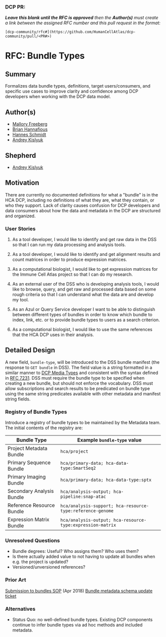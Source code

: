 ### DCP PR:

***Leave this blank until the RFC is approved** then the **Author(s)** must create a link between the assigned RFC number and this pull request in the format:*

`[dcp-community/rfc#](https://github.com/HumanCellAtlas/dcp-community/pull/<PR#>)`

# RFC: Bundle Types

## Summary

Formalizes data bundle types, definitions, target users/consumers, and specific use cases to improve clarity and
confidence among DCP developers when working with the DCP data model.

## Author(s)

* [Mallory Freeberg](mailto:mfreeberg@ebi.ac.uk)
* [Brian Hannafious](mailto:bhannafi@ucsc.edu)
* [Hannes Schmidt](mailto:hannes@ucsc.edu)
* [Andrey Kislyuk](mailto:akislyuk@chanzuckerberg.com)

## Shepherd

* [Andrey Kislyuk](mailto:akislyuk@chanzuckerberg.com)

## Motivation

There are currently no documented definitions for what a "bundle" is in the HCA DCP, including no definitions of what
they are, what they contain, or who they support. Lack of clarity causes confusion for DCP developers and data consumers
about how the data and metadata in the DCP are structured and organized.

### User Stories

1. As a tool developer, I would like to identify and get raw data in the DSS so that I can run my data processing and
   analysis tools.

1. As a tool developer, I would like to identify and get alignment results and count matrices in order to produce
   expression matrices.

1. As a computational biologist, I would like to get expression matrices for the Immune Cell Atlas project so that I can
   do my research.

1. As an external user of the DSS who is developing analysis tools, I would like to browse, query, and get raw and
   processed data based on some rough criteria so that I can understand what the data are and develop my tool.

1. As an Azul or Query Service developer I want to be able to distinguish between different types of bundles in order to
   know which bundle to index, link, etc. or to provide bundle types to users as a search criterion.

1. As a computational biologist, I would like to use the same references that the HCA DCP uses in their analysis.

## Detailed Design

A new field, `bundle-type`, will be introduced to the DSS bundle manifest (the response to `GET bundle` in DSS). The
field value is a string formatted in a similar manner
to [DCP Media Types](https://docs.google.com/document/d/1TqihrgXjct9aDmTJO52_gE2WlpFysB1OkG9C8exmWTw) and consistent
with the syntax defined in [RFC 7231](https://tools.ietf.org/html/rfc7231#section-3.1.1.1). DSS must require the bundle
type to be specified when creating a new bundle, but should not enforce the vocabulary. DSS must allow subscriptions
and search results to be predicated on bundle type using the same string predicates available with other metadata and
manifest string fields.

### Registry of Bundle Types

Introduce a registry of bundle types to be maintained by the Metadata team. The initial contents of the registry are:

| Bundle Type              | Example `bundle-type` value                               |
|--------------------------|-----------------------------------------------------------|
| Project Metadata Bundle  | `hca/project`                                             |
| Primary Sequence Bundle  | `hca/primary-data; hca-data-type:SmartSeq2`               |
| Primary Imaging Bundle   | `hca/primary-data; hca-data-type:sptx`                    |
| Secondary Analysis Bundle| `hca/analysis-output; hca-pipeline:snap-atac`             |
| Reference Resource Bundle| `hca/analysis-support; hca-resource-type:reference-genome`|
| Expression Matrix Bundle | `hca/analysis-output; hca-resource-type:expression-matrix`|

### Unresolved Questions

- Bundle degrees: Useful? Who assigns them? Who uses them?
- Is there actually added value to not having to update all bundles when e.g. the project is updated?
- Versioned/unversioned references?

### Prior Art

[Submission to bundles SOP](https://docs.google.com/document/d/1x8mYLU8ubpZtTrzkwJrft1heqReX-pJLjJfb2X0fd2w) (Apr 2018)
[Bundle metadata schema update ticket](https://github.com/HumanCellAtlas/metadata-schema/issues/986)

### Alternatives

- Status Quo: no well-defined bundle types. Existing DCP components continue to infer bundle types via ad hoc methods
  and included metadata.
